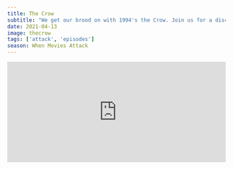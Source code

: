 ```yaml
---
title: The Crow
subtitle: "We get our brood on with 1994's the Crow. Join us for a discussion on the Death of Brandon Lee, the 1994 MTV Awards, and dog boots."
date: 2021-04-13
image: thecrow
tags: ['attack', 'episodes']
season: When Movies Attack
---
```

<iframe src="https://open.spotify.com/embed-podcast/episode/57I6MXIzCPG1KKmLaGobWc" width="100%" height="232" frameborder="0" allowtransparency="true" allow="encrypted-media"></iframe>
